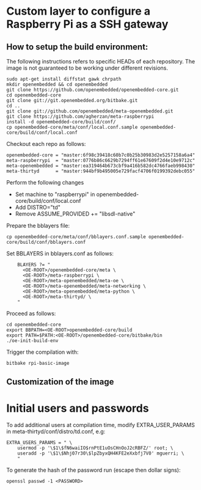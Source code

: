 # Custom layer to configure a Raspberry Pi as a SSH gateway

## How to setup the build environment:

The following instructions refers to specific HEADs of each repository. The 
image is not guaranteed to be working under different revisions.
```
sudo apt-get install diffstat gawk chrpath
mkdir openembedded && cd openembedded
git clone https://github.com/openembedded/openembedded-core.git
cd openembedded-core
git clone git://git.openembedded.org/bitbake.git
cd ..
git clone git://github.com/openembedded/meta-openembedded.git
git clone https://github.com/agherzan/meta-raspberrypi
install -d openembedded-core/build/conf/
cp openembedded-core/meta/conf/local.conf.sample openembedded-core/build/conf/local.conf
```

Checkout each repo as follows:

```
openembedded-core = "master:6f98c39418c60b7c0b25b30983d2e5257158a6a4"
meta-raspberrypi  = "master:0776b86c6629b7294ff61e67609f2d4e10e9712c"
meta-openembedded = "master:ea319464b673cbf9a416b582dc4766faeb998430"
meta-thirtyd      = "master:944bf9b495005e729facf4706f0199392debc055"
```

Perform the following changes
* Set machine to "raspberrypi" in openembedded-core/build/conf/local.conf
* Add DISTRO="td"
* Remove ASSUME_PROVIDED += "libsdl-native"

Prepare the bblayers file:
```
cp openembedded-core/meta/conf/bblayers.conf.sample openembedded-core/build/conf/bblayers.conf
```

Set BBLAYERS in bblayers.conf as follows:

```
    BLAYERS ?= "
      <OE-ROOT>/openembedded-core/meta \
      <OE-ROOT>/meta-raspberrypi \
      <OE-ROOT>/meta-openembedded/meta-oe \
      <OE-ROOT>/meta-openembedded/meta-networking \
      <OE-ROOT>/meta-openembedded/meta-python \
      <OE-ROOT>/meta-thirtyd/ \
    "
```

Proceed as follows:

```
cd openembedded-core
export BBPATH=<OE-ROOT>openembedded-core/build
export PATH=$PATH:<OE-ROOT>/openembedded-core/bitbake/bin
./oe-init-build-env
```

Trigger the compilation with:

```
bitbake rpi-basic-image
```

## Customization of the image

# Initial users and passwords
To add additional users at compilation time, modify EXTRA_USER_PARAMS in meta-thirtyd/conf/distro/td.conf, e.g:

```
EXTRA_USERS_PARAMS = " \
    usermod -p '\$1\$fN6waiIO$rnPtE1uOsCHnOoJ2cRBFZ/' root; \
    useradd -p '\$1\$Nhj07r30\$lpZbyxQH4KFE2eXxbfj7V0' mguerri; \
    "
```

To generate the hash of the password run (escape then dollar signs):

```
openssl passwd -1 <PASSWORD>
```











